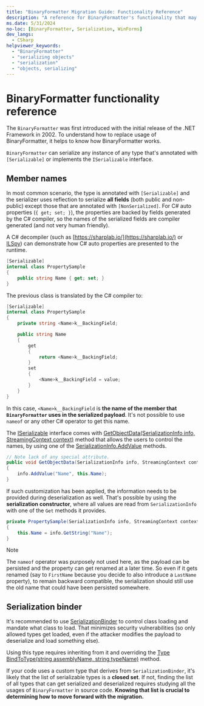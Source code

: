 ```yaml
---
title: "BinaryFormatter Migration Guide: Functionality Reference"
description: "A reference for BinaryFormatter's functionality that may need to be considered during migrations."
ms.date: 5/31/2024
no-loc: [BinaryFormatter, Serialization, WinForms]
dev_langs:
  - CSharp
helpviewer_keywords:
  - "BinaryFormatter"
  - "serializing objects"
  - "serialization"
  - "objects, serializing"
---
```


# BinaryFormatter functionality reference

The `BinaryFormatter` was first introduced with the initial release of the .NET Framework in 2002. To understand how to replace usage of BinaryFormatter, it helps to know how BinaryFormatter works.

`BinaryFormatter` can serialize any instance of any type that's annotated with `[Serializable]` or implements the `ISerializable` interface.

## Member names

In most common scenario, the type is annotated with `[Serializable]` and the serializer uses reflection to serialize **all fields** (both public and non-public) except those that are annotated with `[NonSerialized]`.
For C# auto properties (`{ get; set; }`), the properties are backed by fields generated by the C# compiler, so the names of the serialized fields are compiler generated (and not very human friendly).

A C# decompiler (such as [https://sharplab.io/](https://sharplab.io/) or [ILSpy](https://github.com/icsharpcode/ILSpy)) can demonstrate how C# auto properties are presented to the runtime.

```csharp
[Serializable]
internal class PropertySample
{
    public string Name { get; set; }
}
```

The previous class is translated by the C# compiler to:

```csharp
[Serializable]
internal class PropertySample
{
    private string <Name>k__BackingField;

    public string Name
    {
        get
        {
            return <Name>k__BackingField;
        }
        set
        {
            <Name>k__BackingField = value;
        }
    }
}
```

In this case, `<Name>k__BackingField` is **the name of the member that `BinaryFormatter` uses in the serialized payload**. It's not possible to use `nameof` or any other C# operator to get this name.

The [ISerializable](/dotnet/api/system.runtime.serialization.iserializable) interface comes with [GetObjectData(SerializationInfo info, StreamingContext context)](/dotnet/api/system.runtime.serialization.iserializable.getobjectdata) method that allows the users to control the names, by using one of the [SerializationInfo.AddValue](/dotnet/api/system.runtime.serialization.serializationinfo.addvalue) methods.

```csharp
// Note lack of any special attribute.
public void GetObjectData(SerializationInfo info, StreamingContext context)
{
    info.AddValue("Name", this.Name);
}
```

If such customization has been applied, the information needs to be provided during deserialization as well. That's possible by using the **serialization constructor**, where all values are read from `SerializationInfo` with one of the `Get` methods it provides.

```csharp
private PropertySample(SerializationInfo info, StreamingContext context)
{
    this.Name = info.GetString("Name");
}
```

> [!NOTE]
> The `nameof` operator was purposely not used here, as the payload can be persisted and the property can get renamed at a later time. So even if it gets renamed (say to `FirstName` because you decide to also introduce a `LastName` property), to remain backward compatible, the serialization should still use the old name that could have been persisted somewhere.

## Serialization binder

It's recommended to use [SerializationBinder](/dotnet/api/system.runtime.serialization.serializationbinder) to control class loading and mandate what class to load. That minimizes security vulnerabilities (so only allowed types get loaded, even if the attacker modifies the payload to deserialize and load something else).

Using this type requires inheriting from it and overriding the [Type BindToType(string assemblyName, string typeName)](/dotnet/api/system.runtime.serialization.serializationbinder.bindtotype#system-runtime-serialization-serializationbinder-bindtotype(system-string-system-string)) method.

If your code uses a custom type that derives from `SerializationBinder`, it's likely that the list of serializable types is a **closed set**. If not, finding the list of all types that can get serialized and deserialized requires studying all the usages of `BinaryFormatter` in source code. **Knowing that list is crucial to determining how to move forward with the migration.**
